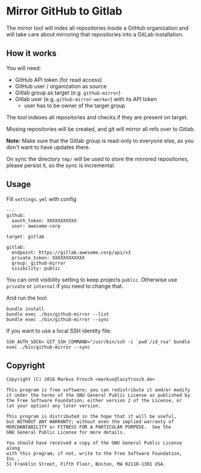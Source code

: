 Mirror GitHub to Gitlab
=======================

The mirror tool will index all repositories inside a GitHub organization and will take care about mirroring that
repositories into a GitLab installation.

## How it works

You will need:

* GitHub API token (for read access)
* GitHub user / organization as source
* Gitlab group as target (e.g. `github-mirror`)
* Gitlab user (e.g. `github-mirror-worker`) with its API token
  * user has to be owner of the target group

The tool indexes all repositories and checks if they are present on target.

Missing repositories will be created, and git will mirror all refs over to Gitlab.

**Note:** Make sure that the Gitlab group is read-only to everyone else, as you don't want to have updates there.

On sync the directory `tmp/` will be used to store the mirrored repositories, please persist it, so the sync is incremental.

## Usage

Fill `settings.yml` with config

    ---
    github:
      oauth_token: XXXXXXXXXXX
      user: awesome-corp

    target: gitlab

    gitlab:
      endpoint: https://gitlab.awesome.corp/api/v3
      private_token: XXXXXXXXXXXX
      group: github-mirror
      visibility: public

You can omit visibility setting to keep projects ```public```. Otherwise use ```private``` or ```internal``` if you need
to change that.

And run the tool:

    bundle install
    bundle exec ./bin/github-mirror --list
    bundle exec ./bin/github-mirror --sync

If you want to use a local SSH identity file:

    SSH_AUTH_SOCK= GIT_SSH_COMMAND="/usr/bin/ssh -i `pwd`/id_rsa" bundle exec ./bin/github-mirror --sync

## Copyright

    Copyright (C) 2016 Markus Frosch <markus@lazyfrosch.de>

    This program is free software; you can redistribute it and/or modify
    it under the terms of the GNU General Public License as published by
    the Free Software Foundation; either version 2 of the License, or
    (at your option) any later version.

    This program is distributed in the hope that it will be useful,
    but WITHOUT ANY WARRANTY; without even the implied warranty of
    MERCHANTABILITY or FITNESS FOR A PARTICULAR PURPOSE.  See the
    GNU General Public License for more details.

    You should have received a copy of the GNU General Public License along
    with this program; if not, write to the Free Software Foundation, Inc.,
    51 Franklin Street, Fifth Floor, Boston, MA 02110-1301 USA.
